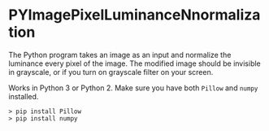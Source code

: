 # PYImagePixelLuminanceNnormalization
The Python program takes an image as an input and normalize the luminance every pixel of the image.  The modified image should be invisible in grayscale, or if you turn on grayscale filter on your screen.

Works in Python 3 or Python 2.  Make sure you have both `Pillow` and `numpy` installed.

    > pip install Pillow
    > pip install numpy
